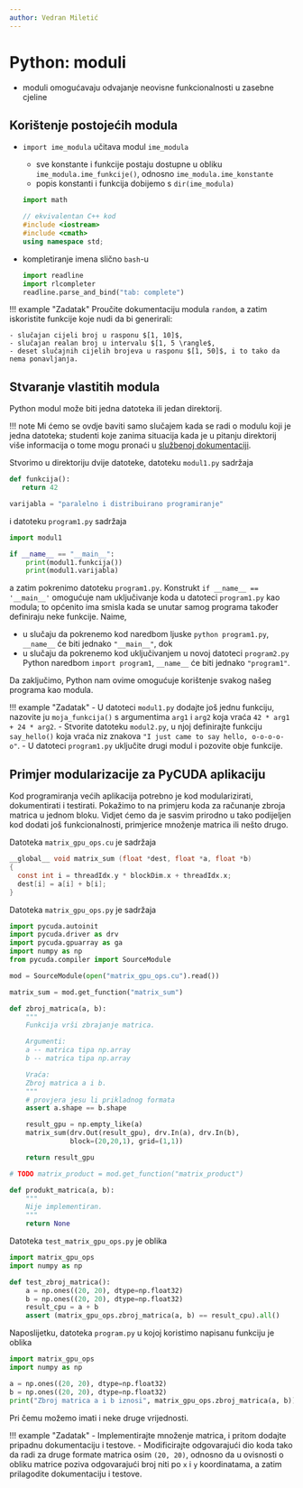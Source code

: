 ```yaml
---
author: Vedran Miletić
---
```


# Python: moduli

- moduli omogućavaju odvajanje neovisne funkcionalnosti u zasebne cjeline

## Korištenje postojećih modula

- `import ime_modula` učitava modul `ime_modula`

    - sve konstante i funkcije postaju dostupne u obliku `ime_modula.ime_funkcije()`, odnosno  `ime_modula.ime_konstante`
    - popis konstanti i funkcija dobijemo s `dir(ime_modula)`

    ``` python
    import math
    ```

    ``` c++
    // ekvivalentan C++ kod
    #include <iostream>
    #include <cmath>
    using namespace std;
    ```

- kompletiranje imena slično `bash`-u

    ``` python
    import readline
    import rlcompleter
    readline.parse_and_bind("tab: complete")
    ```

!!! example "Zadatak"
    Proučite dokumentaciju modula `random`, a zatim iskoristite funkcije koje nudi da bi generirali:

    - slučajan cijeli broj u rasponu $[1, 10]$,
    - slučajan realan broj u intervalu $[1, 5 \rangle$,
    - deset slučajnih cijelih brojeva u rasponu $[1, 50]$, i to tako da nema ponavljanja.

## Stvaranje vlastitih modula

Python modul može biti jedna datoteka ili jedan direktorij.

!!! note
    Mi ćemo se ovdje baviti samo slučajem kada se radi o modulu koji je jedna datoteka; studenti koje zanima situacija kada je u pitanju direktorij više informacija o tome mogu pronaći u [službenoj dokumentaciji](https://docs.python.org/3/tutorial/modules.html).

Stvorimo u direktoriju dvije datoteke, datoteku `modul1.py` sadržaja

``` python
def funkcija():
   return 42

varijabla = "paralelno i distribuirano programiranje"
```

i datoteku `program1.py` sadržaja

``` python
import modul1

if __name__ == "__main__":
    print(modul1.funkcija())
    print(modul1.varijabla)
```

a zatim pokrenimo datoteku `program1.py`. Konstrukt `if __name__ == '__main__'` omogućuje nam uključivanje koda u datoteci `program1.py` kao modula; to općenito ima smisla kada se unutar samog programa također definiraju neke funkcije. Naime,

- u slučaju da pokrenemo kod naredbom ljuske `python program1.py`, `__name__` će biti jednako `"__main__"`, dok
- u slučaju da pokrenemo kod uključivanjem u novoj datoteci `program2.py` Python naredbom `import program1`, `__name__` će biti jednako `"program1"`.

Da zaključimo, Python nam ovime omogućuje korištenje svakog našeg programa kao modula.

!!! example "Zadatak"
    - U datoteci `modul1.py` dodajte još jednu funkciju, nazovite ju `moja_funkcija()` s argumentima `arg1` i `arg2` koja vraća `42 * arg1 + 24 * arg2`.
    - Stvorite datoteku `modul2.py`, u njoj definirajte funkciju `say_hello()` koja vraća niz znakova `"I just came to say hello, o-o-o-o-o"`.
    - U datoteci `program1.py` uključite drugi modul i pozovite obje funkcije.

## Primjer modularizacije za PyCUDA aplikaciju

Kod programiranja većih aplikacija potrebno je kod modularizirati, dokumentirati i testirati. Pokažimo to na primjeru koda za računanje zbroja matrica u jednom bloku. Vidjet ćemo da je sasvim prirodno u tako podijeljen kod dodati još funkcionalnosti, primjerice množenje matrica ili nešto drugo.

Datoteka `matrix_gpu_ops.cu` je sadržaja

``` c
__global__ void matrix_sum (float *dest, float *a, float *b)
{
  const int i = threadIdx.y * blockDim.x + threadIdx.x;
  dest[i] = a[i] + b[i];
}
```

Datoteka `matrix_gpu_ops.py` je sadržaja

``` python
import pycuda.autoinit
import pycuda.driver as drv
import pycuda.gpuarray as ga
import numpy as np
from pycuda.compiler import SourceModule

mod = SourceModule(open("matrix_gpu_ops.cu").read())

matrix_sum = mod.get_function("matrix_sum")

def zbroj_matrica(a, b):
    """
    Funkcija vrši zbrajanje matrica.

    Argumenti:
    a -- matrica tipa np.array
    b -- matrica tipa np.array

    Vraća:
    Zbroj matrica a i b.
    """
    # provjera jesu li prikladnog formata
    assert a.shape == b.shape

    result_gpu = np.empty_like(a)
    matrix_sum(drv.Out(result_gpu), drv.In(a), drv.In(b),
               block=(20,20,1), grid=(1,1))

    return result_gpu

# TODO matrix_product = mod.get_function("matrix_product")

def produkt_matrica(a, b):
    """
    Nije implementiran.
    """
    return None
```

Datoteka `test_matrix_gpu_ops.py` je oblika

``` python
import matrix_gpu_ops
import numpy as np

def test_zbroj_matrica():
    a = np.ones((20, 20), dtype=np.float32)
    b = np.ones((20, 20), dtype=np.float32)
    result_cpu = a + b
    assert (matrix_gpu_ops.zbroj_matrica(a, b) == result_cpu).all()
```

Naposlijetku, datoteka `program.py` u kojoj koristimo napisanu funkciju je oblika

``` python
import matrix_gpu_ops
import numpy as np

a = np.ones((20, 20), dtype=np.float32)
b = np.ones((20, 20), dtype=np.float32)
print("Zbroj matrica a i b iznosi", matrix_gpu_ops.zbroj_matrica(a, b))
```

Pri čemu možemo imati i neke druge vrijednosti.

!!! example "Zadatak"
    - Implementirajte množenje matrica, i pritom dodajte pripadnu dokumentaciju i testove.
    - Modificirajte odgovarajući dio koda tako da radi za druge formate matrica osim `(20, 20)`, odnosno da u ovisnosti o obliku matrice poziva odgovarajući broj niti po `x` i `y` koordinatama, a zatim prilagodite dokumentaciju i testove.

